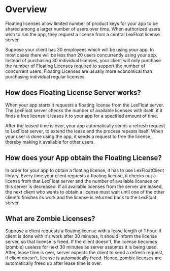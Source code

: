 # Overview

Floating licenses allow limited number of product keys for your app to be shared among a larger number of users over time. When authorized users wish to run the app, they request a license from a central LexFloat license server.

Suppose your client has 30 employees which will be using your app. In most cases there will be less than 20 users concurrently using your app. Instead of purchasing 30 individual licenses, your client will only purchase the number of Floating Licenses required to support the number of concurrent users. Floating Licenses are usually more economical than purchasing individual regular licenses.

## How does Floating License Server works?

When your app starts it requests a floating license from the LexFloat server. The LexFloat server checks the number of available licenses with itself, if it finds a free license it leases it to your app for a specified amount of time.

After the leased time is over, your app automatically sends a refresh request to LexFloat server, to extend the lease and the process repeats itself. When your user is done using the app, it sends a request to free the license, thereby making it available for other users.

## How does your App obtain the Floating License?

In order for your app to obtain a floating license, it has to use LexFloatClient library. Every time your client requests a floating license, it checks out a license from that LexFloat server and the number of available licenses on this server is decreased. If all available licenses from the server are leased, the next client who wants to obtain a license must wait until one of the other client's finishes its work and the license is returned back to the LexFloat server.

## What are Zombie Licenses?

Suppose a client requests a floating license with a lease length of 1 hour. If client is done with it's work after 30 minutes, it should inform the license server, so that license is freed. If the client doesn't, the license becomes \(zombie\) useless for next 30 minutes as server assumes it is being used. After, lease time is over, server expects the client to send a refresh request, if client doesn't, license is automatically freed. Hence, zombie licenses are automatically freed up after lease time is over.

